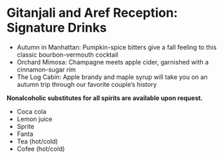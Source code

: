# Gitanjali and Aref Reception: Signature Drinks

* Autumn in Manhattan: 
  Pumpkin-spice bitters give a fall feeling to this classic bourbon-vermouth cocktail 
* Orchard Mimosa: 
  Champagne meets apple cider, garnished with a cinnamon-sugar rim
* The Log Cabin: 
  Apple brandy and maple syrup will take you on an autumn trip through our favorite couple’s history

**Nonalcoholic substitutes for all spirits are available upon request.**
- Coca cola
- Lemon juice
- Sprite
- Fanta
- Tea (hot/cold)
- Cofee (hot/cold)
